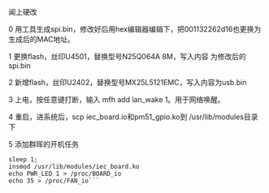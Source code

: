 闻上硬改

0  用工具生成spi.bin，修改好后用hex编辑器编辑下，把001132262d16也更换为生成后的MAC地址。

1  更换flash，丝印U4501，替换型号N25Q064A 8M，写入内容 为修改后的spi.bin

2  新增flash，丝印U2402，替换型号MX25L5121EMC，写入内容为usb.bin

3  上电，按任意键打断，输入 mfh add lan_wake 1。用于网络唤醒。

4  重启，进系统后，scp iec_board.io和pm51_gpio.ko到 /usr/lib/modules目录下

5  添加群晖的开机任务


```insmod /usr/lib/modules/pm51_gpio.ko
sleep 1;
insmod /usr/lib/modules/iec_board.ko
echo PWR_LED 1 > /proc/BOARD_io
echo 35 > /proc/FAN_io```
